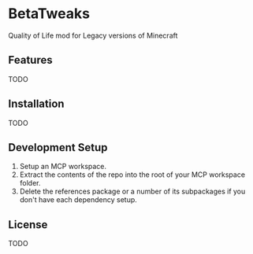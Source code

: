 # BetaTweaks
Quality of Life mod for Legacy versions of Minecraft

## Features

TODO

## Installation

TODO

## Development Setup
1. Setup an MCP workspace.
2. Extract the contents of the repo into the root of your MCP workspace folder.
3. Delete the references package or a number of its subpackages if you don't have each dependency setup.

## License

TODO
